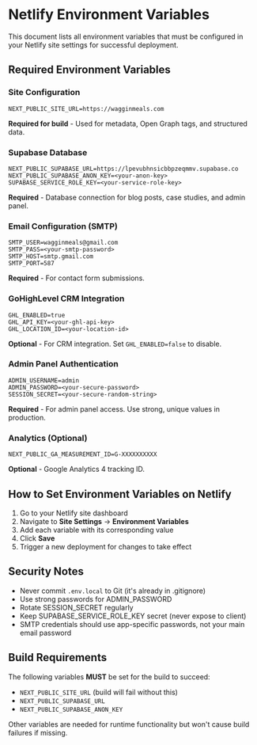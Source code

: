 # Netlify Environment Variables

This document lists all environment variables that must be configured in your Netlify site settings for successful deployment.

## Required Environment Variables

### Site Configuration
```
NEXT_PUBLIC_SITE_URL=https://wagginmeals.com
```
**Required for build** - Used for metadata, Open Graph tags, and structured data.

### Supabase Database
```
NEXT_PUBLIC_SUPABASE_URL=https://lpevubhnsicbbpzeqmmv.supabase.co
NEXT_PUBLIC_SUPABASE_ANON_KEY=<your-anon-key>
SUPABASE_SERVICE_ROLE_KEY=<your-service-role-key>
```
**Required** - Database connection for blog posts, case studies, and admin panel.

### Email Configuration (SMTP)
```
SMTP_USER=wagginmeals@gmail.com
SMTP_PASS=<your-smtp-password>
SMTP_HOST=smtp.gmail.com
SMTP_PORT=587
```
**Required** - For contact form submissions.

### GoHighLevel CRM Integration
```
GHL_ENABLED=true
GHL_API_KEY=<your-ghl-api-key>
GHL_LOCATION_ID=<your-location-id>
```
**Optional** - For CRM integration. Set `GHL_ENABLED=false` to disable.

### Admin Panel Authentication
```
ADMIN_USERNAME=admin
ADMIN_PASSWORD=<your-secure-password>
SESSION_SECRET=<your-secure-random-string>
```
**Required** - For admin panel access. Use strong, unique values in production.

### Analytics (Optional)
```
NEXT_PUBLIC_GA_MEASUREMENT_ID=G-XXXXXXXXXX
```
**Optional** - Google Analytics 4 tracking ID.

## How to Set Environment Variables on Netlify

1. Go to your Netlify site dashboard
2. Navigate to **Site Settings** → **Environment Variables**
3. Add each variable with its corresponding value
4. Click **Save**
5. Trigger a new deployment for changes to take effect

## Security Notes

- Never commit `.env.local` to Git (it's already in .gitignore)
- Use strong passwords for ADMIN_PASSWORD
- Rotate SESSION_SECRET regularly
- Keep SUPABASE_SERVICE_ROLE_KEY secret (never expose to client)
- SMTP credentials should use app-specific passwords, not your main email password

## Build Requirements

The following variables **MUST** be set for the build to succeed:
- `NEXT_PUBLIC_SITE_URL` (build will fail without this)
- `NEXT_PUBLIC_SUPABASE_URL`
- `NEXT_PUBLIC_SUPABASE_ANON_KEY`

Other variables are needed for runtime functionality but won't cause build failures if missing.
